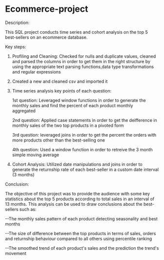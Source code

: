 # Ecommerce-project
Description:

This SQL project conducts time series and cohort analysis on the top 5 best-sellers on an ecommerce database.
   
   Key steps:
1. Profiling and Cleaning:
   Checked for nulls and duplicate values, cleaned and parsed the columns in order to get them in the
    right structure by using the appropriate text parsing functions,data type transformations and regular expressions

2. Created a new and cleaned csv and imported it

3. Time series analysis key points of each question:

   1st question: Leveraged window functions in order to generate the monthly sales and find the percent of each product monthly          
   aggregated
   
   2nd question: Applied case statements in order to get the deifference in monthly sales of the two top products in a pivoted form
   
   3rd question: leveraged joins in order to get the percent the orders with more products other than the best-selling one
   
   4th question: Used a window function in order to retreive the 3 month simple moving average
   
5. Cohort Analysis: Utilized date manipulations and joins in order to generate the returnship rate of each best-seller in a custom date        interval (3 months)

Conclusion:

The objective of this project was to provide the audience with some key statistics about the top 5 products according to total sales in an interval of 13 months. This analysis can be used to draw conclusions about the best-sellers such as:

--The monthly sales pattern of each product detecting seasonality and best months 

--The size of difference between the top products in terms of sales, orders and returnship behaviour compared to all others using percentile ranking

--The smoothed trend of each product's sales and the prediction the trend's movement
